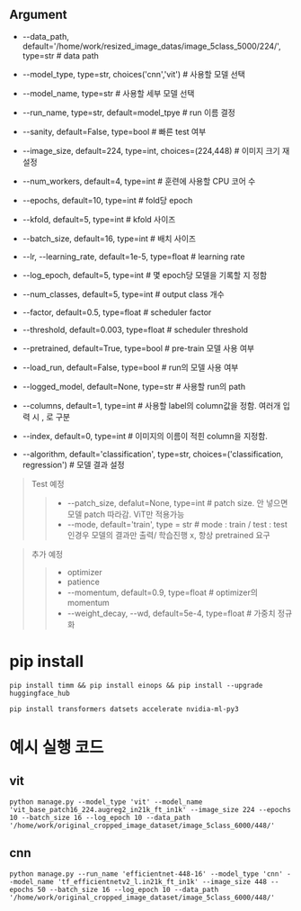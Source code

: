 ## Argument
* --data_path, default='/home/work/resized_image_datas/image_5class_5000/224/', type=str  # data path

* --model_type, type=str, choices('cnn','vit')              # 사용할 모델 선택
* --model_name, type=str                                    # 사용할 세부 모델 선택
* --run_name, type=str, default=model_tpye                  # run 이름 결정
* --sanity, default=False, type=bool                        # 빠른 test 여부

* --image_size, default=224, type=int, choices=(224,448)    # 이미지 크기 재설정
* --num_workers, default=4, type=int                        # 훈련에 사용할 CPU 코어 수

* --epochs, default=10, type=int                            # fold당 epoch
* --kfold, default=5, type=int                              # kfold 사이즈
* --batch_size, default=16, type=int                        # 배치 사이즈
* --lr, --learning_rate, default=1e-5, type=float           # learning rate
* --log_epoch, default=5, type=int                          # 몇 epoch당 모델을 기록할 지 정함
* --num_classes, default=5, type=int                        # output class 개수

* --factor, default=0.5, type=float                         # scheduler factor
* --threshold, default=0.003, type=float                    # scheduler threshold

* --pretrained, default=True, type=bool                     # pre-train 모델 사용 여부
* --load_run, default=False, type=bool                      # run의 모델 사용 여부
* --logged_model, default=None, type=str                    # 사용할 run의 path

* --columns, default=1, type=int                            # 사용할 label의 column값을 정함. 여러개 입력 시 , 로 구분
* --index, default=0, type=int                              # 이미지의 이름이 적힌 column을 지정함.
* --algorithm, default='classification', type=str, choices=('classification, regression') # 모델 결과 설정

> Test 예정
>> * --patch_size, defalut=None, type=int                   # patch size. 안 넣으면 모델 patch 따라감. ViT만 적용가능
>> * --mode, default='train', type = str                    # mode : train / test : test 인경우 모델의 결과만 출력/ 학습진행 x, 항상 pretrained 요구

> 추가 예정
>> * optimizer
>> * patience
>> * --momentum, default=0.9, type=float                      # optimizer의 momentum
>> * --weight_decay, --wd, default=5e-4, type=float            # 가중치 정규화

# pip install
```
pip install timm && pip install einops && pip install --upgrade huggingface_hub
```
```
pip install transformers datsets accelerate nvidia-ml-py3
```

# 예시 실행 코드
## vit
```
python manage.py --model_type 'vit' --model_name 'vit_base_patch16_224.augreg2_in21k_ft_in1k' --image_size 224 --epochs 10 --batch_size 16 --log_epoch 10 --data_path '/home/work/original_cropped_image_dataset/image_5class_6000/448/' 
```
## cnn
```
python manage.py --run_name 'efficientnet-448-16' --model_type 'cnn' --model_name 'tf_efficientnetv2_l.in21k_ft_in1k' --image_size 448 --epochs 50 --batch_size 16 --log_epoch 10 --data_path '/home/work/original_cropped_image_dataset/image_5class_6000/448/' 
```
